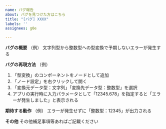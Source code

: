 ```yaml
---
name: バグ報告
about: バグを見つけた方はこちら
title: "[バグ] XXXX"
labels: ''
assignees: g0e

---
```


**バグの概要**
（例）
文字列型から整数型への型変換で予期しないエラーが発生する

**バグの再現方法**
（例）
1. 「型変換」のコンポーネントをノードとして追加
2. 「ノード設定」を右クリックして開く
3. 「変換元データ型：文字列」「変換先データ型：整数型」を選択
4. アプリの実行時に入力パラメータとして「12345.678」を指定すると「エラーが発生しました」と表示される

**期待する動作**
（例）
エラーが発生せずに「整数型：12345」が出力される

**その他**
その他補足事項等あればご記載ください
